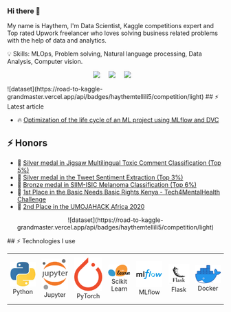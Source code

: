 ### Hi there 👋
<p>
My name is Haythem, I'm Data Scientist, Kaggle competitions expert and Top rated Upwork freelancer who loves solving business related problems with the help of data and analytics.
</p>

<p>
💡 Skills: MLOps, Problem solving, Natural language processing, Data Analysis, Computer vision. 
</p>

<p align="center">
  <a target="_blank" href="https://www.linkedin.com/in/haythem-tellili-5b919616a/"><img src="https://img.shields.io/badge/LinkedIn-0077B5?style=for-the-badge&logo=linkedin&logoColor=white" /></a>&nbsp;&nbsp;&nbsp;&nbsp;
  <a href="https://medium.com/@haythemtellili"><img src="https://img.shields.io/badge/Medium-12100E?style=for-the-badge&logo=medium&logoColor=white" /></a>&nbsp;&nbsp;&nbsp;&nbsp;
  <a href="https://www.kaggle.com/haythemtellili5"><img src="https://road-to-kaggle-grandmaster.vercel.app/api/simple/adldotori" /></a>&nbsp;&nbsp;&nbsp;&nbsp;
</p>
![dataset](https://road-to-kaggle-grandmaster.vercel.app/api/badges/haythemtellili5/competition/light)
## ⚡ Latest article

<!-- BLOG-POST-LIST:START -->
 - 🔥 [Optimization of the life cycle of an ML project using MLflow and DVC](https://medium.com/@haythemtellili/optimization-of-the-life-cycle-of-an-ml-project-using-mlflow-and-dvc-646553985ca0)
<!-- BLOG-POST-LIST:END -->

## ⚡  Honors

<!-- BLOG-POST-LIST:START -->
 - 🥇 [Silver medal in Jigsaw Multilingual Toxic Comment Classification (Top 5%)](https://www.kaggle.com/c/jigsaw-multilingual-toxic-comment-classification)
 - 🥇 [Silver medal in the Tweet Sentiment Extraction (Top 3%)](https://www.kaggle.com/c/tweet-sentiment-extraction)
 - 🥇 [Bronze medal in SIIM-ISIC Melanoma Classification (Top 6%)](https://www.kaggle.com/c/siim-isic-melanoma-classification)
 - 🥇 [1st Place in the Basic Needs Basic Rights Kenya - Tech4MentalHealth Challenge](https://zindi.africa/competitions/basic-needs-basic-rights-kenya-tech4mentalhealth/leaderboard)
 - 🥇 [2nd Place in the UMOJAHACK Africa 2020](https://zindi.africa/competitions/umojahack-1-saeon-identifying-marine-invertebrates)
<!-- BLOG-POST-LIST:END -->
<p align="center">
![dataset](https://road-to-kaggle-grandmaster.vercel.app/api/badges/haythemtellili5/competition/light)
</p>
## ⚡  Technologies I use 

<br>

<div align="center">
    <table align="center">
        <tr>
            <td align="center" width="140" height="112.43">
                <img src="python.jpeg" width="65px"/>
                <br /> Python
            </td>
            <td align="center" width="140" height="112.43">
                <img src="jupyter.png" width="65px"/>
                <br /> Jupyter
            </td>
            <td align="center" width="140" height="112.43">
                <img src="pytorch.png" width="65px"/>
                <br /> PyTorch
            </td>
            <td align="center" width="140" height="112.43">
                <img src="scikitlearn.png" width="65px"/>
                <br /> Scikit Learn
            </td>
            <td align="center" width="140" height="112.43">
                <img src="mlflow.png" width="65px"/>
                <br /> MLflow
            </td>
            <td align="center" width="140" height="112.43">
              <img src="flask.png" width="65px"/>
              <br /> Flask
            </td>
            <td align="center" width="140" height="112.43">
                <img src="docker.png" width="65px"/>
                <br /> Docker
            </td>
        </tr>
    </table>
</div>

<br>
